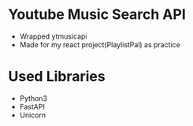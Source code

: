 # Youtube Music Search API
- Wrapped ytmusicapi
- Made for my react project(PlaylistPal) as practice 

# Used Libraries
- Python3
- FastAPI
- Unicorn 